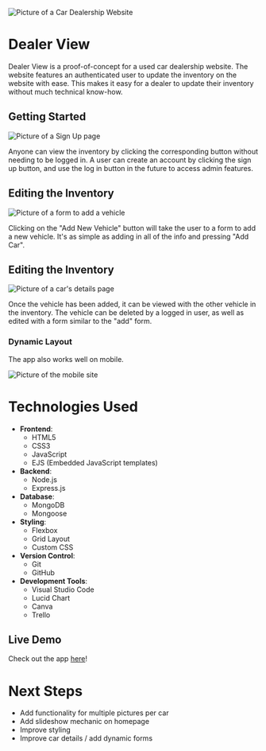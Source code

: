 ![Picture of a Car Dealership Website](https://i.imgur.com/VOpnVQr.png)

<h1>Dealer View</h1>
<p>Dealer View is a proof-of-concept for a used car dealership website. The website features an authenticated user to update the inventory on the website with ease. This makes it easy for a dealer to update their inventory without much technical know-how.</p>

<h2>Getting Started</h2>

![Picture of a Sign Up page](https://i.imgur.com/A1wn7ul.png)

<p>Anyone can view the inventory by clicking the corresponding button without needing to be logged in. A user can create an account by clicking the sign up button, and use the log in button in the future to access admin features.</p>

<h2>Editing the Inventory</h2>

![Picture of a form to add a vehicle](https://i.imgur.com/3Hffrat.png)

<p>Clicking on the "Add New Vehicle" button will take the user to a form to add a new vehicle. It's as simple as adding in all of the info and pressing "Add Car".</p>

<h2>Editing the Inventory</h2>

![Picture of a car's details page](https://i.imgur.com/tAraLlp.png)

<p>Once the vehicle has been added, it can be viewed with the other vehicle in the inventory. The vehicle can be deleted by a logged in user, as well as edited with a form similar to the "add" form.</p>

<h3>Dynamic Layout</h3>
<p>The app also works well on mobile.</p>

![Picture of the mobile site](https://i.imgur.com/wjg32WC.png)




# Technologies Used
- **Frontend**: 
  - HTML5 
  - CSS3
  - JavaScript 
  - EJS (Embedded JavaScript templates)
- **Backend**: 
  - Node.js 
  - Express.js
- **Database**: 
  - MongoDB 
  - Mongoose
- **Styling**: 
  - Flexbox 
  - Grid Layout 
  - Custom CSS
- **Version Control**: 
  - Git 
  - GitHub
- **Development Tools**: 
  - Visual Studio Code
  - Lucid Chart
  - Canva
  - Trello

## Live Demo

Check out the app [here](https://dealer-view-85fdfb2d8eff.herokuapp.com/)!

# Next Steps

- Add functionality for multiple pictures per car
- Add slideshow mechanic on homepage
- Improve styling
- Improve car details / add dynamic forms 